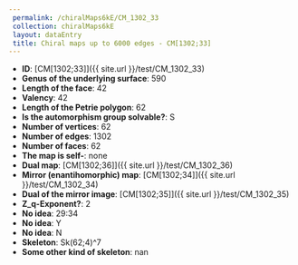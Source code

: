 ```yaml
--- 
 permalink: /chiralMaps6kE/CM_1302_33 
 collection: chiralMaps6kE
 layout: dataEntry
 title: Chiral maps up to 6000 edges - CM[1302;33]
---
```


- **ID**: [CM[1302;33]]({{ site.url }}/test/CM_1302_33)
- **Genus of the underlying surface**: 590
- **Length of the face**: 42
- **Valency**: 42
- **Length of the Petrie polygon**: 62
- **Is the automorphism group solvable?**: S
- **Number of vertices**: 62
- **Number of edges**: 1302
- **Number of faces**: 62
- **The map is self-**: none
- **Dual map**: [CM[1302;36]]({{ site.url }}/test/CM_1302_36)
- **Mirror (enantihomorphic) map**: [CM[1302;34]]({{ site.url }}/test/CM_1302_34)
- **Dual of the mirror image**: [CM[1302;35]]({{ site.url }}/test/CM_1302_35)
- **Z_q-Exponent?**: 2
- **No idea**:  29:34
- **No idea**: Y
- **No idea**: N
- **Skeleton**: Sk(62;4)^7
- **Some other kind of skeleton**: nan
